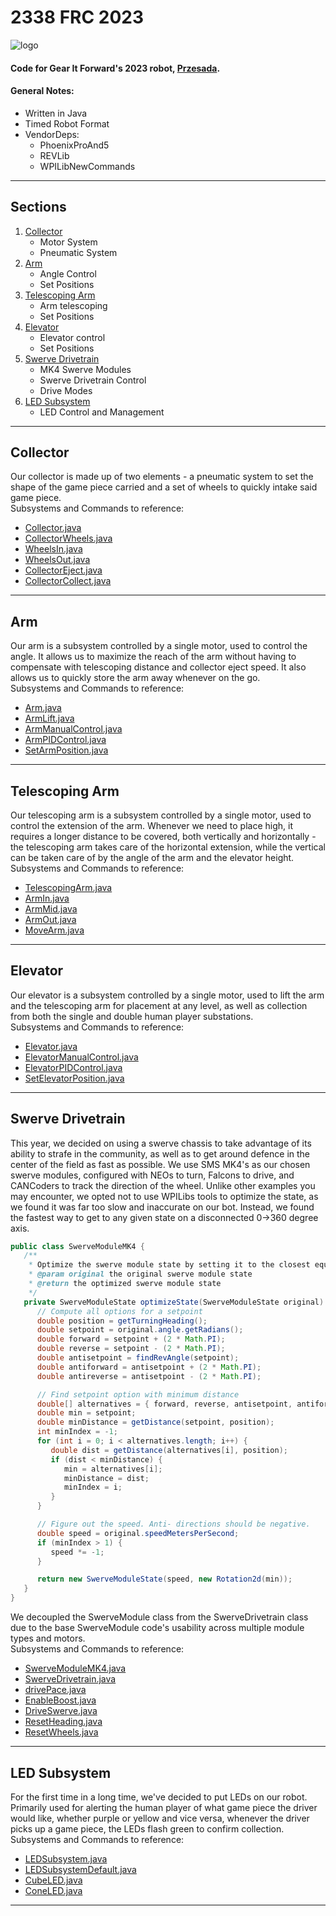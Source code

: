 # 2338 FRC 2023
![logo](https://avatars.githubusercontent.com/u/8992546?s=200&v=4)
#### Code for Gear It Forward's 2023 robot, [Przesada](https://www.youtube.com/watch?v=i8rPwPnoQRg&pp=ygUIMjMzOCBmcmM%3D).
#### General Notes:
* Written in Java
* Timed Robot Format
* VendorDeps: 
  * PhoenixProAnd5
  * REVLib
  * WPILibNewCommands
****
## Sections
1. [Collector](#collector)
   * Motor System
   * Pneumatic System
2. [Arm](#arm)
   * Angle Control
   * Set Positions
3. [Telescoping Arm](#telearm)
    * Arm telescoping
    * Set Positions
4. [Elevator](#elevator)
   * Elevator control
   * Set Positions
5. [Swerve Drivetrain](#swerve)
   * MK4 Swerve Modules
   * Swerve Drivetrain Control
   * Drive Modes
6. [LED Subsystem](#led)
   * LED Control and Management

******
Collector<a name="collector"></a>
----
Our collector is made up of two elements - a pneumatic system to set the shape of the game piece carried and a 
set of wheels to quickly intake said game piece.<br />
Subsystems and Commands to reference: <br />
* [Collector.java](src/main/java/team/gif/robot/subsystems/Collector.java)<br />
* [CollectorWheels.java](src/main/java/team/gif/robot/subsystems/CollectorWheels.java)<br />
* [WheelsIn.java](src/main/java/team/gif/robot/commands/collector/WheelsIn.java)<br />
* [WheelsOut.java](src/main/java/team/gif/robot/commands/collector/WheelsOut.java)<br />
* [CollectorEject.java](src/main/java/team/gif/robot/commands/collector/CollectorEject.java)<br />
* [CollectorCollect.java](src/main/java/team/gif/robot/commands/collector/CollectorCollect.java)<br />
***
Arm<a name="arm"></a>
---
Our arm is a subsystem controlled by a single motor, used to control the angle. It allows us 
to maximize the reach of the arm without having to compensate with telescoping distance and 
collector eject speed. It also allows us to quickly store the arm away whenever on the go.<br />
Subsystems and Commands to reference: <br />
* [Arm.java](src/main/java/team/gif/robot/subsystems/Arm.java)
* [ArmLift.java](src/main/java/team/gif/robot/commands/arm/ArmLift.java)
* [ArmManualControl.java](src/main/java/team/gif/robot/commands/arm/ArmManualControl.java)
* [ArmPIDControl.java](src/main/java/team/gif/robot/commands/arm/ArmPIDControl.java)
* [SetArmPosition.java](src/main/java/team/gif/robot/commands/arm/SetArmPosition.java)
***
Telescoping Arm<a name="telearm"></a>
---
Our telescoping arm is a subsystem controlled by a single motor, used to control the extension
of the arm. Whenever we need to place high, it requires a longer distance to be covered, both vertically 
and horizontally - the telescoping arm takes care of the horizontal extension, while the vertical 
can be taken care of by the angle of the arm and the elevator height.<br />
Subsystems and Commands to reference:<br />
* [TelescopingArm.java](src/main/java/team/gif/robot/subsystems/TelescopingArm.java)
* [ArmIn.java](src/main/java/team/gif/robot/commands/telescopingArm/ArmIn.java)
* [ArmMid.java](src/main/java/team/gif/robot/commands/telescopingArm/ArmMid.java)
* [ArmOut.java](src/main/java/team/gif/robot/commands/telescopingArm/ArmOut.java)
* [MoveArm.java](src/main/java/team/gif/robot/commands/telescopingArm/MoveArm.java)
***
Elevator<a name="elevator"></a>
---
Our elevator is a subsystem controlled by a single motor, used to lift the arm and the
telescoping arm for placement at any level, as well as collection from both the single and
double human player substations.<br />
Subsystems and Commands to reference:<br />
* [Elevator.java](src/main/java/team/gif/robot/subsystems/Elevator.java)
* [ElevatorManualControl.java](src/main/java/team/gif/robot/commands/elevator/ElevatorManualControl.java)
* [ElevatorPIDControl.java](src/main/java/team/gif/robot/commands/elevator/ElevatorPIDControl.java)
* [SetElevatorPosition.java](src/main/java/team/gif/robot/commands/elevator/SetElevatorPosition.java)
***
Swerve Drivetrain<a name="swerve"></a>
---
This year, we decided on using a swerve chassis to take advantage of its ability to strafe in the 
community, as well as to get around defence in the center of the field as fast as possible.
We use SMS MK4's as our chosen swerve modules, configured with NEOs to turn, Falcons to drive, and
CANCoders to track the direction of the wheel. Unlike other examples you may encounter, we opted not to use WPILibs tools 
to optimize the state, as we found it was far too slow and inaccurate on our bot.
Instead, we found the fastest way to get to any given state on a disconnected 0->360 degree axis.
```java
public class SwerveModuleMK4 {
   /**
    * Optimize the swerve module state by setting it to the closest equivalent vector
    * @param original the original swerve module state
    * @return the optimized swerve module state
    */
   private SwerveModuleState optimizeState(SwerveModuleState original) {
      // Compute all options for a setpoint
      double position = getTurningHeading();
      double setpoint = original.angle.getRadians();
      double forward = setpoint + (2 * Math.PI);
      double reverse = setpoint - (2 * Math.PI);
      double antisetpoint = findRevAngle(setpoint);
      double antiforward = antisetpoint + (2 * Math.PI);
      double antireverse = antisetpoint - (2 * Math.PI);

      // Find setpoint option with minimum distance
      double[] alternatives = { forward, reverse, antisetpoint, antiforward, antireverse };
      double min = setpoint;
      double minDistance = getDistance(setpoint, position);
      int minIndex = -1;
      for (int i = 0; i < alternatives.length; i++) {
         double dist = getDistance(alternatives[i], position);
         if (dist < minDistance) {
            min = alternatives[i];
            minDistance = dist;
            minIndex = i;
         }
      }

      // Figure out the speed. Anti- directions should be negative.
      double speed = original.speedMetersPerSecond;
      if (minIndex > 1) {
         speed *= -1;
      }

      return new SwerveModuleState(speed, new Rotation2d(min));
   }
}
```
We decoupled the SwerveModule class from the SwerveDrivetrain class due to the base SwerveModule code's
usability across multiple module types and motors.<br />
Subsystems and Commands to reference:<br />
* [SwerveModuleMK4.java](src%2Fmain%2Fjava%2Fteam%2Fgif%2Frobot%2Fsubsystems%2Fdrivers%2FSwerveModuleMK4.java)
* [SwerveDrivetrain.java](src%2Fmain%2Fjava%2Fteam%2Fgif%2Frobot%2Fsubsystems%2FSwerveDrivetrain.java)
* [drivePace.java](src%2Fmain%2Fjava%2Fteam%2Fgif%2Flib%2FdrivePace.java)
* [EnableBoost.java](src%2Fmain%2Fjava%2Fteam%2Fgif%2Frobot%2Fcommands%2FdriveModes%2FEnableBoost.java)
* [DriveSwerve.java](src%2Fmain%2Fjava%2Fteam%2Fgif%2Frobot%2Fcommands%2Fdrivetrain%2FDriveSwerve.java)
* [ResetHeading.java](src%2Fmain%2Fjava%2Fteam%2Fgif%2Frobot%2Fcommands%2Fdrivetrain%2FResetHeading.java)
* [ResetWheels.java](src%2Fmain%2Fjava%2Fteam%2Fgif%2Frobot%2Fcommands%2Fdrivetrain%2FResetWheels.java)
***
LED Subsystem<a name="led"></a>
---
For the first time in a long time, we've decided to put LEDs on our robot.
Primarily used for alerting the human player of what game piece the driver would like, 
whether purple or yellow and vice versa, whenever the driver picks up a game piece, 
the LEDs flash green to confirm collection.<br />
Subsystems and Commands to reference: <br />
* [LEDSubsystem.java](src%2Fmain%2Fjava%2Fteam%2Fgif%2Frobot%2Fsubsystems%2FLEDSubsystem.java)
* [LEDSubsystemDefault.java](src%2Fmain%2Fjava%2Fteam%2Fgif%2Frobot%2Fcommands%2Fled%2FLEDSubsystemDefault.java)
* [CubeLED.java](src%2Fmain%2Fjava%2Fteam%2Fgif%2Frobot%2Fcommands%2Fled%2FCubeLED.java)
* [ConeLED.java](src%2Fmain%2Fjava%2Fteam%2Fgif%2Frobot%2Fcommands%2Fled%2FConeLED.java)
***